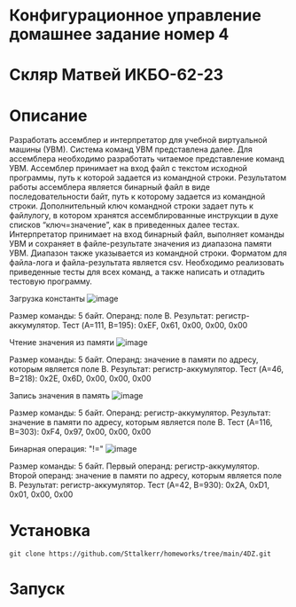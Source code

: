 # Конфигурационное управление домашнее задание номер 4
# Скляр Матвей ИКБО-62-23

# Описание

Разработать ассемблер и интерпретатор для учебной виртуальной машины
(УВМ). Система команд УВМ представлена далее. Для ассемблера необходимо разработать читаемое представление команд
УВМ. Ассемблер принимает на вход файл с текстом исходной программы, путь к
которой задается из командной строки. Результатом работы ассемблера является
бинарный файл в виде последовательности байт, путь к которому задается из
командной строки. Дополнительный ключ командной строки задает путь к файлулогу, в котором хранятся ассемблированные инструкции в духе списков
“ключ=значение”, как в приведенных далее тестах.
Интерпретатор принимает на вход бинарный файл, выполняет команды УВМ
и сохраняет в файле-результате значения из диапазона памяти УВМ. Диапазон
также указывается из командной строки.
Форматом для файла-лога и файла-результата является csv.
Необходимо реализовать приведенные тесты для всех команд, а также
написать и отладить тестовую программу.


Загрузка константы
![image](https://github.com/user-attachments/assets/4eeed1c1-1778-430b-8dde-3a4ece8de5d9)

Размер команды: 5 байт. Операнд: поле B. Результат: регистр-аккумулятор.
Тест (A=111, B=195): 0xEF, 0x61, 0x00, 0x00, 0x00


Чтение значения из памяти
![image](https://github.com/user-attachments/assets/9adf17d6-06a4-4975-8065-a3af8e6a9e7d)

Размер команды: 5 байт. Операнд: значение в памяти по адресу, которым является поле B. Результат: регистр-аккумулятор.
Тест (A=46, B=218): 0x2E, 0x6D, 0x00, 0x00, 0x00


Запись значения в память
![image](https://github.com/user-attachments/assets/a6855a97-5aa6-4285-9e49-27987d2b6481)

Размер команды: 5 байт. Операнд: регистр-аккумулятор. Результат: значение в памяти по адресу, которым является поле B.
Тест (A=116, B=303): 0xF4, 0x97, 0x00, 0x00, 0x00


Бинарная операция: "!="
![image](https://github.com/user-attachments/assets/d5316c0d-57c4-4277-a82a-a95893c2ddc5)

Размер команды: 5 байт. Первый операнд: регистр-аккумулятор. Второй операнд: значение в памяти по адресу, которым является поле B. Результат: регистр-аккумулятор.
Тест (A=42, B=930): 0x2A, 0xD1, 0x01, 0x00, 0x00

# Установка
```
git clone https://github.com/Sttalkerr/homeworks/tree/main/4DZ.git
```
# Запуск
```

```
